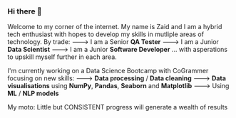 ### Hi there 👋
Welcome to my corner of the internet.
My name is Zaid and I am a hybrid tech enthusiast with hopes to develop my skills in mutliple areas of technology.
By trade: 
---> I am a Senior **QA Tester**
---> I am a Junior **Data Scientist**
---> I am a Junior **Software Developer** 
... with asperations to upskill myself further in each area.

I'm currently working on a Data Science Bootcamp with CoGrammer focusing on new skills: 
---> **Data processing** / **Data cleaning**
---> **Data visualisations** using **NumPy**, **Pandas**, **Seaborn** and **Matplotlib**
---> Using **ML** / **NLP models**

My moto: Little but CONSISTENT progress will generate a wealth of results

<!--
**shmozee/shmozee** is a ✨ _special_ ✨ repository because its `README.md` (this file) appears on your GitHub profile.

Here are some ideas to get you started:

- 🔭 I’m currently working on ...
- 🌱 I’m currently learning ...
- 👯 I’m looking to collaborate on ...
- 🤔 I’m looking for help with ...
- 💬 Ask me about ...
- 📫 How to reach me: ...
- 😄 Pronouns: ...
- ⚡ Fun fact: ...
-->
